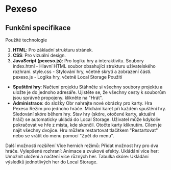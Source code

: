 # Pexeso

## Funkční specifikace
Použité technologie
1. **HTML**: Pro základní strukturu stránek.
2. **CSS**: Pro vizuální design.
3. **JavaScript (pexeso.js)**: Pro logiku hry a interaktivitu.
Soubory
index.html - Hlavní HTML soubor obsahující strukturu uživatelského rozhraní.
style.css - Stylování hry, včetně skrytí a zobrazení částí.
pexeso.js - Logika hry, včetně Local Storage
Použití
- **Spuštění hry**: Načtení projektu
Stáhněte si všechny soubory projektu a uložte je do jednoho adresáře. Ujistěte se, že všechny cesty k souborům jsou správně propojeny.
klikněte na "Hrát".
- **Administrace**: do složky Obr nahrajte nové obrázky pro karty.
Hra Pexeso
Režim pro jednoho hráče.
Míchání karet při každém spuštění hry.
Sledování skóre během hry.
Stav hry (skóre, otočené karty, aktuální hráč) se automaticky ukládá do Local Storage.
Uživatel může kdykoliv pokračovat ve hře z místa, kde skončil.
Otočte karty kliknutím. Cílem je najít všechny dvojice.
Hru můžete restartovat tlačítkem "Restartovat" nebo se vrátit do menu pomocí "Zpět do menu".

 Další možnosti rozšíření
Více herních režimů: Přidat možnost hry pro dva hráče.
Vylepšené rozhraní: Animace a zvukové efekty.
Ukládání více her: Umožnit uložení a načtení více různých her.
Tabulka skóre: Ukládání výsledků jednotlivých her do Local Storage.

